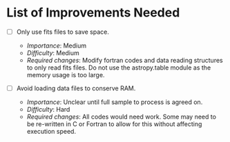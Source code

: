 # List of Improvements Needed

- [ ] Only use fits files to save space.
   - *Importance*: Medium
   - *Difficulty*: Medium
   - *Required changes*: Modify fortran codes and data reading structures to only read fits files. Do not use the astropy.table module as the memory usage is too large.

- [ ] Avoid loading data files to conserve RAM. 
   - *Importance*: Unclear until full sample to process is agreed on.
   - *Difficulty*: Hard
   - *Required changes*: All codes would need work. Some may need to be re-written in C or Fortran to allow for this without affecting execution speed.
        

